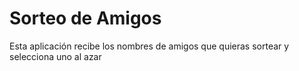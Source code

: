 # Sorteo de Amigos
Esta aplicación recibe los nombres de amigos que quieras sortear y selecciona uno al azar